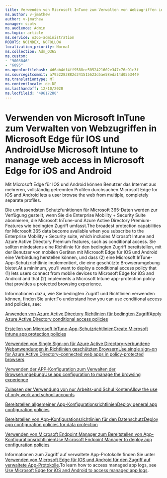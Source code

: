 ```yaml
---
title: Verwenden von Microsoft InTune zum Verwalten von Webzugriffen in Microsoft Edge für IOS und Android
ms.author: v-jmathew
author: v-jmathew
manager: scotv
ms.audience: Admin
ms.topic: article
ms.service: o365-administration
ROBOTS: NOINDEX, NOFOLLOW
localization_priority: Normal
ms.collection: Adm_O365
ms.custom:
- "9003846"
- "6895"
ms.openlocfilehash: 4d6ab4df4ff9588ce5052421602e347c76c91c3f
ms.sourcegitcommit: a7952283882d341515623d5ae58eda14d0553449
ms.translationtype: MT
ms.contentlocale: de-DE
ms.lasthandoff: 12/10/2020
ms.locfileid: "49617280"
---
```

# <a name="use-microsoft-intune-to-manage-web-access-in-microsoft-edge-for-ios-and-android"></a><span data-ttu-id="b08eb-102">Verwenden von Microsoft InTune zum Verwalten von Webzugriffen in Microsoft Edge für IOS und Android</span><span class="sxs-lookup"><span data-stu-id="b08eb-102">Use Microsoft Intune to manage web access in Microsoft Edge for iOS and Android</span></span>

<span data-ttu-id="b08eb-103">Mit Microsoft Edge für IOS und Android können Benutzer das Internet aus mehreren, vollständig getrennten Profilen durchsuchen.</span><span class="sxs-lookup"><span data-stu-id="b08eb-103">Microsoft Edge for iOS and Android lets a user browse the web from multiple, completely separate profiles.</span></span>

<span data-ttu-id="b08eb-104">Die umfassendsten Schutzfunktionen für Microsoft 365-Daten werden zur Verfügung gestellt, wenn Sie die Enterprise Mobility + Security Suite abonnieren, die Microsoft InTune-und Azure Active Directory Premium-Features wie bedingten Zugriff umfasst.</span><span class="sxs-lookup"><span data-stu-id="b08eb-104">The broadest protection capabilities for Microsoft 365 data become available when you subscribe to the Enterprise Mobility + Security suite, which includes Microsoft Intune and Azure Active Directory Premium features, such as conditional access.</span></span> <span data-ttu-id="b08eb-105">Sie sollten mindestens eine Richtlinie für den bedingten Zugriff bereitstellen, mit der Benutzer von mobilen Geräten mit Microsoft Edge für IOS und Android eine Verbindung herstellen können, und dass (2) eine Microsoft InTune-App-Schutzrichtlinie implementiert, die eine geschützte Browserumgebung bietet.</span><span class="sxs-lookup"><span data-stu-id="b08eb-105">At a minimum, you’ll want to deploy a conditional access policy that (1) lets users connect from mobile devices to Microsoft Edge for iOS and Android and that (2) implements a Microsoft Intune app-protection policy that provides a protected browsing experience.</span></span>

<span data-ttu-id="b08eb-106">Informationen dazu, wie Sie bedingten Zugriff und Richtlinien verwenden können, finden Sie unter:</span><span class="sxs-lookup"><span data-stu-id="b08eb-106">To understand how you can use conditional access and policies, see:</span></span>

[<span data-ttu-id="b08eb-107">Anwenden von Azure Active Directory Richtlinien für bedingten Zugriff</span><span class="sxs-lookup"><span data-stu-id="b08eb-107">Apply Azure Active Directory conditional access policies</span></span>](https://go.microsoft.com/fwlink/?linkid=2132481)

[<span data-ttu-id="b08eb-108">Erstellen von Microsoft InTune-App-Schutzrichtlinien</span><span class="sxs-lookup"><span data-stu-id="b08eb-108">Create Microsoft Intune app protection policies</span></span>](https://go.microsoft.com/fwlink/?linkid=2132651)

[<span data-ttu-id="b08eb-109">Verwenden von Single Sign-on für Azure Active Directory-verbundene Webanwendungen in Richtlinien geschützten Browsern</span><span class="sxs-lookup"><span data-stu-id="b08eb-109">Use single sign-on for Azure Active Directory–connected web apps in policy-protected browsers</span></span>](https://go.microsoft.com/fwlink/?linkid=2132482)

[<span data-ttu-id="b08eb-110">Verwenden der APP-Konfiguration zum Verwalten der Browserumgebung</span><span class="sxs-lookup"><span data-stu-id="b08eb-110">Use app configuration to manage the browsing experience</span></span>](https://go.microsoft.com/fwlink/?linkid=2132483)

[<span data-ttu-id="b08eb-111">Zulassen der Verwendung von nur Arbeits-und Schul Konten</span><span class="sxs-lookup"><span data-stu-id="b08eb-111">Allow the use of only work and school accounts</span></span>](https://go.microsoft.com/fwlink/?linkid=2132652)

[<span data-ttu-id="b08eb-112">Bereitstellen allgemeiner App-Konfigurationsrichtlinien</span><span class="sxs-lookup"><span data-stu-id="b08eb-112">Deploy general app configuration policies</span></span>](https://go.microsoft.com/fwlink/?linkid=2132653)

[<span data-ttu-id="b08eb-113">Bereitstellen von App-Konfigurationsrichtlinien für den Datenschutz</span><span class="sxs-lookup"><span data-stu-id="b08eb-113">Deploy app configuration policies for data protection</span></span>](https://go.microsoft.com/fwlink/?linkid=2132654)

[<span data-ttu-id="b08eb-114">Verwenden von Microsoft Endpoint Manager zum Bereitstellen von App-Konfigurationsrichtlinien</span><span class="sxs-lookup"><span data-stu-id="b08eb-114">Use Microsoft Endpoint Manager to deploy app configuration policies</span></span>](https://go.microsoft.com/fwlink/?linkid=2132707)

<span data-ttu-id="b08eb-115">Informationen zum Zugriff auf verwaltete App-Protokolle finden Sie unter [Verwenden von Microsoft Edge für IOS und Android für den Zugriff auf verwaltete App-Protokolle](https://go.microsoft.com/fwlink/?linkid=2132578).</span><span class="sxs-lookup"><span data-stu-id="b08eb-115">To learn how to access managed app logs, see [Use Microsoft Edge for iOS and Android to access managed app logs](https://go.microsoft.com/fwlink/?linkid=2132578).</span></span>
